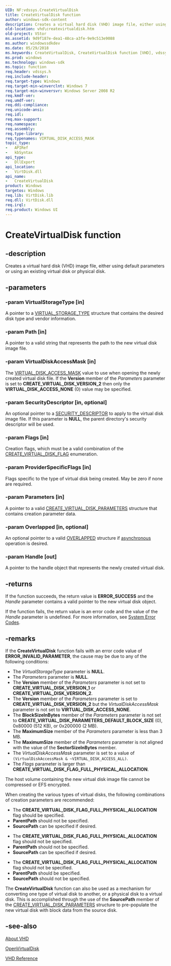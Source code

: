 ```yaml
---
UID: NF:vdssys.CreateVirtualDisk
title: CreateVirtualDisk function
author: windows-sdk-content
description: Creates a virtual hard disk (VHD) image file, either using default parameters or using an existing virtual disk or physical disk.
old-location: vhd\createvirtualdisk.htm
old-project: VStor
ms.assetid: 9d9f187e-dea1-48ca-a3fe-9e9c513e9088
ms.author: windowssdkdev
ms.date: 05/29/2018
ms.keywords: CreateVirtualDisk, CreateVirtualDisk function [VHD], vdssys/CreateVirtualDisk, vhd.createvirtualdisk, virtdisk/CreateVirtualDisk
ms.prod: windows
ms.technology: windows-sdk
ms.topic: function
req.header: vdssys.h
req.include-header: 
req.target-type: Windows
req.target-min-winverclnt: Windows 7
req.target-min-winversvr: Windows Server 2008 R2
req.kmdf-ver: 
req.umdf-ver: 
req.ddi-compliance: 
req.unicode-ansi: 
req.idl: 
req.max-support: 
req.namespace: 
req.assembly: 
req.type-library: 
req.typenames: VIRTUAL_DISK_ACCESS_MASK
topic_type:
-	APIRef
-	kbSyntax
api_type:
-	DllExport
api_location:
-	VirtDisk.dll
api_name:
-	CreateVirtualDisk
product: Windows
targetos: Windows
req.lib: VirtDisk.lib
req.dll: VirtDisk.dll
req.irql: 
req.product: Windows UI
---
```


# CreateVirtualDisk function


## -description


Creates a virtual hard disk (VHD) image file, either using default parameters or using an existing 
    virtual disk or physical disk.


## -parameters




### -param VirtualStorageType [in]

A pointer to a <a href="https://msdn.microsoft.com/9f0c1848-fa8e-4747-a3b1-71a274695280">VIRTUAL_STORAGE_TYPE</a> structure 
     that contains the desired disk type and vendor information.


### -param Path [in]

A pointer to a valid string that represents the path to the new virtual disk image file.


### -param VirtualDiskAccessMask [in]

The <a href="https://msdn.microsoft.com/2b1f02ab-dc32-4af1-880b-73e7db8602be">VIRTUAL_DISK_ACCESS_MASK</a> value to use 
     when opening the newly created virtual disk file. If the <b>Version</b> member of the 
     <i>Parameters</i> parameter is set to 
     <b>CREATE_VIRTUAL_DISK_VERSION_2</b> then only the 
     <b>VIRTUAL_DISK_ACCESS_NONE</b> (0) value may be specified.


### -param SecurityDescriptor [in, optional]

An optional pointer to a 
     <a href="https://msdn.microsoft.com/library/windows/hardware/ff563689">SECURITY_DESCRIPTOR</a> to apply to the virtual 
     disk image file. If this parameter is <b>NULL</b>, the parent directory's security descriptor 
     will be used.


### -param Flags [in]

Creation flags, which must be a valid combination of the 
     <a href="https://msdn.microsoft.com/35dba6c6-2825-425a-b432-a6ac8ad4ea4b">CREATE_VIRTUAL_DISK_FLAG</a> enumeration.


### -param ProviderSpecificFlags [in]

Flags specific to the type of virtual disk being created. May be zero if none are required.


### -param Parameters [in]

A pointer to a valid 
     <a href="https://msdn.microsoft.com/797e21ae-a4c4-48df-8124-e5c2fad22f33">CREATE_VIRTUAL_DISK_PARAMETERS</a> structure 
     that contains creation parameter data.


### -param Overlapped [in, optional]

An optional pointer to a valid <a href="https://msdn.microsoft.com/5037f6b9-e316-483b-a8e2-b58d2587ebd9">OVERLAPPED</a> structure 
     if <a href="https://msdn.microsoft.com/db44990e-5a0f-4153-8ff6-79dd7cda48af">asynchronous</a> operation 
     is desired.


### -param Handle [out]

A pointer to the handle object that represents the newly created virtual disk.


## -returns



If the function succeeds, the return value is <b>ERROR_SUCCESS</b> and the 
      <i>Handle</i> parameter contains a valid pointer to the new virtual disk object.

If the function fails, the return value is an error code and the value of the <i>Handle</i> 
      parameter is undefined. For more information, see 
      <a href="https://msdn.microsoft.com/4a3a8feb-a05f-4614-8f04-1f507da7e5b7">System Error Codes</a>.




## -remarks



If the <b>CreateVirtualDisk</b> function fails with an 
    error code value of <b>ERROR_INVALID_PARAMETER</b>, the cause may be due to any of the 
    following conditions:

<ul>
<li>The <i>VirtualStorageType</i> parameter is <b>NULL</b>.</li>
<li>The <i>Parameters</i> parameter is <b>NULL</b>.</li>
<li>The <b>Version</b> member of the <i>Parameters</i> parameter is not 
      set to <b>CREATE_VIRTUAL_DISK_VERSION_1</b> or 
      <b>CREATE_VIRTUAL_DISK_VERSION_2</b>.</li>
<li>The <b>Version</b> member of the <i>Parameters</i> parameter is set 
      to <b>CREATE_VIRTUAL_DISK_VERSION_2</b> but the 
      <i>VirtualDiskAccessMask</i> parameter is not set to 
      <b>VIRTUAL_DISK_ACCESS_NONE</b>.</li>
<li>The <b>BlockSizeInBytes</b> member of the  <i>Parameters</i> 
      parameter is not set to  <b>CREATE_VIRTUAL_DISK_PARAMETERS_DEFAULT_BLOCK_SIZE</b> (0), 
      0x80000 (512 KB), or 0x200000 (2 MB).</li>
<li>The <b>MaximumSize</b> member of the <i>Parameters</i> parameter is 
      less than 3 MB.</li>
<li>The <b>MaximumSize</b> member of the <i>Parameters</i> parameter is 
      not aligned with the value of the <b>SectorSizeInBytes</b> member.</li>
<li>The <i>VirtualDiskAccessMask</i> parameter is set to a value of 
      <code>(VirtualDiskAccessMask &amp; ~VIRTUAL_DISK_ACCESS_ALL)</code>.</li>
<li>The <i>Flags</i> parameter is larger than 
      <b>CREATE_VIRTUAL_DISK_FLAG_FULL_PHYSICAL_ALLOCATION</b>.</li>
</ul>
The host volume containing the new virtual disk image file cannot be compressed or EFS encrypted.

When creating the various types of virtual disks, the following combinations of creation parameters are 
      recommended:

<ul>
<li>The <b>CREATE_VIRTUAL_DISK_FLAG_FULL_PHYSICAL_ALLOCATION</b> flag should be 
        specified.</li>
<li><b>ParentPath</b> should not be specified.</li>
<li><b>SourcePath</b> can be specified if desired.</li>
</ul>
<ul>
<li>The <b>CREATE_VIRTUAL_DISK_FLAG_FULL_PHYSICAL_ALLOCATION</b> flag should not be 
        specified.</li>
<li><b>ParentPath</b> should not be specified.</li>
<li><b>SourcePath</b> can be specified if desired.</li>
</ul>
<ul>
<li>The <b>CREATE_VIRTUAL_DISK_FLAG_FULL_PHYSICAL_ALLOCATION</b> flag should not be 
        specified.</li>
<li><b>ParentPath</b> should be specified.</li>
<li><b>SourcePath</b> should not be specified.</li>
</ul>
The <b>CreateVirtualDisk</b> function can also be used 
    as a mechanism for converting one type of virtual disk to another, or a physical disk to a virtual disk. This is 
    accomplished through the use of the <b>SourcePath</b> member of the 
    <a href="https://msdn.microsoft.com/797e21ae-a4c4-48df-8124-e5c2fad22f33">CREATE_VIRTUAL_DISK_PARAMETERS</a> structure 
    to pre-populate the new virtual disk with block data from the source disk.




## -see-also




<a href="https://msdn.microsoft.com/c9531c07-ad55-42b6-8685-7f55a47e8485">About VHD</a>



<a href="https://msdn.microsoft.com/08e2a82d-9110-42b1-be09-dc5150da42f6">OpenVirtualDisk</a>



<a href="https://msdn.microsoft.com/3b5d0da0-2b23-4b7c-b007-ed3fe030926c">VHD Reference</a>
 

 

